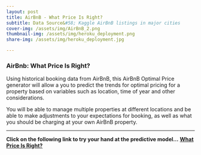 ```yaml
---
layout: post
title: AirBnB - What Price Is Right?
subtitle: Data Source&#58; Kaggle AirBnB listings in major cities
cover-img: /assets/img/AirBnB_2.png
thumbnail-img: /assets/img/heroku_deployment.png
share-img: /assets/img/heroku_deployment.jpg

---
```


### **AirBnb: What Price Is Right?**

Using historical booking data from AirBnB, this AirBnB Optimal Price generator will allow a you to predict the trends for optimal pricing for a property based on variables such as location, time of year and other considerations.

You will be able to manage multiple properties at different locations and be able to make adjustments to your expectations for booking, as well as what you should be charging at your own AirBnB property.

---

**Click on the following link to try your hand at the predictive model...**
**[What Price Is Right?](https://airbnb-rightprice.herokuapp.com/)**

